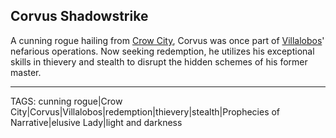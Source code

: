 ## Corvus Shadowstrike

A cunning rogue hailing from [Crow City](../Places/Crow_City.md), Corvus was once part of [Villalobos](Villalobos.md)' nefarious operations. Now seeking redemption, he utilizes his exceptional skills in thievery and stealth to disrupt the hidden schemes of his former master.


---
TAGS: cunning rogue|Crow City|Corvus|Villalobos|redemption|thievery|stealth|Prophecies of Narrative|elusive Lady|light and darkness

